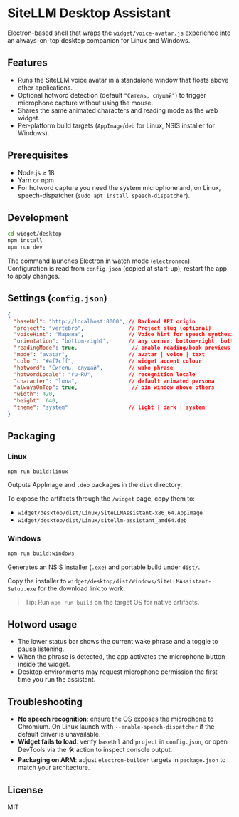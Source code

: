 # SiteLLM Desktop Assistant

Electron-based shell that wraps the `widget/voice-avatar.js` experience into an always-on-top desktop companion for Linux and Windows.

## Features

- Runs the SiteLLM voice avatar in a standalone window that floats above other applications.
- Optional hotword detection (default `"Ситель, слушай"`) to trigger microphone capture without using the mouse.
- Shares the same animated characters and reading mode as the web widget.
- Per-platform build targets (`AppImage`/`deb` for Linux, NSIS installer for Windows).

## Prerequisites

- Node.js ≥ 18
- Yarn or npm
- For hotword capture you need the system microphone and, on Linux, speech-dispatcher (`sudo apt install speech-dispatcher`).

## Development

```bash
cd widget/desktop
npm install
npm run dev
```

The command launches Electron in watch mode (`electronmon`). Configuration is read from `config.json` (copied at start-up); restart the app to apply changes.

## Settings (`config.json`)

```json
{
  "baseUrl": "http://localhost:8000", // Backend API origin
  "project": "vertebro",              // Project slug (optional)
  "voiceHint": "Марина",              // Voice hint for speech synthesis
  "orientation": "bottom-right",      // any corner: bottom-right, bottom-left, top-right, top-left
  "readingMode": true,                 // enable reading/book previews by default
  "mode": "avatar",                   // avatar | voice | text
  "color": "#4f7cff",                 // widget accent colour
  "hotword": "Ситель, слушай",        // wake phrase
  "hotwordLocale": "ru-RU",           // recognition locale
  "character": "luna",                // default animated persona
  "alwaysOnTop": true,                 // pin window above others
  "width": 420,
  "height": 640,
  "theme": "system"                   // light | dark | system
}
```

## Packaging

### Linux

```bash
npm run build:linux
```

Outputs AppImage and `.deb` packages in the `dist` directory.

To expose the artifacts through the `/widget` page, copy them to:

- `widget/desktop/dist/Linux/SiteLLMAssistant-x86_64.AppImage`
- `widget/desktop/dist/Linux/sitellm-assistant_amd64.deb`

### Windows

```bash
npm run build:windows
```

Generates an NSIS installer (`.exe`) and portable build under `dist/`.

Copy the installer to `widget/desktop/dist/Windows/SiteLLMAssistant-Setup.exe` for the download link to work.

> Tip: Run `npm run build` on the target OS for native artifacts.

## Hotword usage

- The lower status bar shows the current wake phrase and a toggle to pause listening.
- When the phrase is detected, the app activates the microphone button inside the widget.
- Desktop environments may request microphone permission the first time you run the assistant.

## Troubleshooting

- **No speech recognition**: ensure the OS exposes the microphone to Chromium. On Linux launch with `--enable-speech-dispatcher` if the default driver is unavailable.
- **Widget fails to load**: verify `baseUrl` and `project` in `config.json`, or open DevTools via the 🛠️ action to inspect console output.
- **Packaging on ARM**: adjust `electron-builder` targets in `package.json` to match your architecture.

## License

MIT
